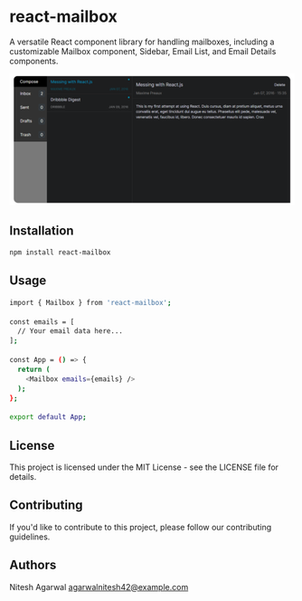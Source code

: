 # react-mailbox

A versatile React component library for handling mailboxes, including a customizable Mailbox component, Sidebar, Email List, and Email Details components.

![Mailbox Preview](https://github.com/agarwalnitesh42/react-mailbox/blob/main/src/assets/react-mailbox-screenshot.png)

## Installation

```bash
npm install react-mailbox
```
## Usage

```bash
import { Mailbox } from 'react-mailbox';

const emails = [
  // Your email data here...
];

const App = () => {
  return (
    <Mailbox emails={emails} />
  );
};

export default App;
```

## License
This project is licensed under the MIT License - see the LICENSE file for details.

## Contributing
If you'd like to contribute to this project, please follow our contributing guidelines.

## Authors
Nitesh Agarwal agarwalnitesh42@example.com